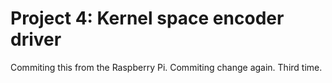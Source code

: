 # Project 4: Kernel space encoder driver

Commiting this from the Raspberry Pi. Commiting change again. Third time.